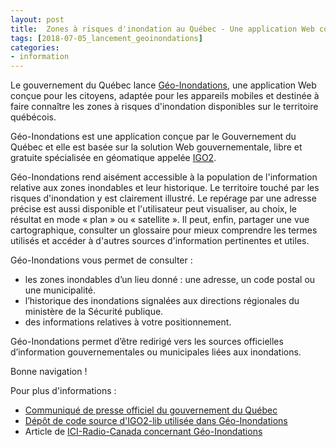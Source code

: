 ```yaml
---
layout: post
title:  Zones à risques d'inondation au Québec - Une application Web conçue pour les citoyens avec IGO2
tags: [2018-07-05_lancement_geoinondations] 
categories:
- information
---
```


Le gouvernement du Québec lance [Géo-Inondations](https://geoinondations.gouv.qc.ca/), une application Web conçue pour les citoyens, adaptée pour les appareils mobiles et destinée à faire connaître les zones à risques d'inondation disponibles sur le territoire québécois.

Géo-Inondations est une application conçue par le Gouvernement du Québec et elle est basée sur la solution Web gouvernementale, libre et gratuite spécialisée en géomatique appelée [IGO2](http://igouverte.org/documentation/techno/). 

Géo-Inondations rend aisément accessible à la population de l'information relative aux zones inondables et leur historique. Le territoire touché par les risques d'inondation y est clairement illustré. 
Le repérage par une adresse précise est aussi disponible et l'utilisateur peut visualiser, au choix, le résultat en mode « plan » ou « satellite ». 
Il peut, enfin, partager une vue cartographique, consulter un glossaire pour mieux comprendre les termes utilisés et accéder à d'autres sources d'information pertinentes et utiles. 

Géo-Inondations vous permet de consulter :
<ul>
			<li>les zones inondables d’un lieu donné : une adresse, un code postal ou une municipalité.</li>
			<li>l’historique des inondations signalées aux directions régionales du ministère de la Sécurité publique.</li>
      <li>des informations relatives à votre positionnement.</li>
		</ul>




Géo-Inondations permet d’être redirigé vers les sources officielles d’information gouvernementales ou municipales liées aux inondations.

Bonne navigation !


Pour plus d'informations :
<div class="contact" markdown="1" >
<ul>
			<li><a href="http://www.fil-information.gouv.qc.ca/Pages/Article.aspx?aiguillage=ajd&type=1&lang=fr&idArticle=2607058541">Communiqué de presse officiel du gouvernement du Québec</a></li>
			<li><a href="https://github.com/infra-geo-ouverte/igo2-lib">Dépôt de code source d'IGO2-lib utilisée dans Géo-Inondations</a></li>
      <li>Article de <a href="https://ici.radio-canada.ca/premiere/emissions/Les-matins-d-ici/segments/entrevue/79081/application-carte-inondations-quebec">ICI-Radio-Canada concernant Géo-Inondations</a></li>
		</ul>
</div>
